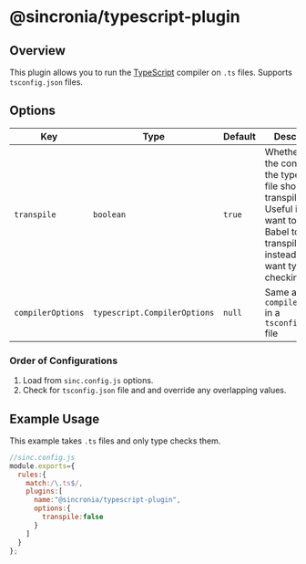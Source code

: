 # @sincronia/typescript-plugin

## Overview

This plugin allows you to run the [TypeScript](https://www.typescriptlang.org/) compiler on `.ts` files. Supports `tsconfig.json` files.

## Options

| Key               | Type                         | Default | Description                                                                                                                                                |
| ----------------- | ---------------------------- | ------- | ---------------------------------------------------------------------------------------------------------------------------------------------------------- |
| `transpile`       | `boolean`                    | `true`  | Whether or not the contents of the typescript file should be transpiled. Useful if you want to use Babel to transpile instead but still want type checking |
| `compilerOptions` | `typescript.CompilerOptions` | `null`  | Same as `compilerOptions` in a `tsconfig.json` file                                                                                                        |

### Order of Configurations

1. Load from `sinc.config.js` options.
2. Check for `tsconfig.json` file and and override any overlapping values.

## Example Usage

This example takes `.ts` files and only type checks them.

```javascript
//sinc.config.js
module.exports={
  rules:{
    match:/\.ts$/,
    plugins:[
      name:"@sincronia/typescript-plugin",
      options:{
        transpile:false
      }
    ]
  }
};
```
